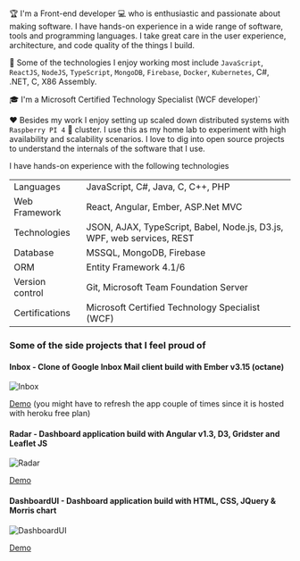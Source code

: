 :trophy: I'm a Front-end developer :computer: who is enthusiastic and passionate about making software. I have hands-on experience in a wide range of software, tools and programming languages. I take great care in the user experience, architecture, and code quality of the things I build. 

:high_brightness: Some of the technologies I enjoy working most include `JavaScript`, `ReactJS`, `NodeJS`, `TypeScript`, `MongoDB`, `Firebase`, `Docker`, `Kubernetes`, C#, .NET, C, X86 Assembly. 

:mortar_board: I'm a Microsoft Certified Technology Specialist (WCF developer)`

:heart: Besides my work I enjoy setting up scaled down distributed systems with `Raspberry PI 4` :strawberry: cluster. I use this as my home lab to experiment with high availability and scalability scenarios. I love to dig into open source projects to understand the internals of the software that I use.  

I have hands-on experience with the following technologies

|   |  |
|---|---|
| Languages  |  JavaScript, C#, Java, C, C++, PHP |
| Web Framework  |  React, Angular, Ember, ASP.Net MVC |
| Technologies  |  JSON, AJAX, TypeScript, Babel, Node.js, D3.js, WPF, web services, REST  |
| Database  | MSSQL, MongoDB, Firebase |
| ORM  |  Entity Framework 4.1/6 |
| Version control  | Git, Microsoft Team Foundation Server |
| Certifications  |  Microsoft Certified Technology Specialist (WCF) |


###  Some of the side projects that I feel proud of

#### Inbox - Clone of Google Inbox Mail client build with Ember v3.15 (octane)
![Inbox](https://user-images.githubusercontent.com/6217629/119303035-ec530480-bc19-11eb-80f9-1b54639fa7bc.gif)

[Demo](https://inbox-ember.herokuapp.com/) (you might have to refresh the app couple of times since it is hosted with heroku free plan)

#### Radar - Dashboard application build with Angular v1.3, D3, Gridster and Leaflet JS
![Radar](https://user-images.githubusercontent.com/6217629/119277443-9c9e1a00-bbd4-11eb-9c5c-eac60c2f76b8.gif)

[Demo](https://ngradar-io.herokuapp.com/#/dashboard)

#### DashboardUI - Dashboard application build with HTML, CSS, JQuery & Morris chart
![DashboardUI](https://user-images.githubusercontent.com/6217629/119304187-bf9fec80-bc1b-11eb-8db8-b7f19944612f.gif)

[Demo](http://sathishlxg.github.io/)
 
<!--
**sathishlxg/sathishlxg** is a ✨ _special_ ✨ repository because its `README.md` (this file) appears on your GitHub profile.

Here are some ideas to get you started:

- 🔭 I’m currently working on ...
- 🌱 I’m currently learning ...
- 👯 I’m looking to collaborate on ...
- 🤔 I’m looking for help with ...
- 💬 Ask me about ...
- 📫 How to reach me: ...
- 😄 Pronouns: ...
- ⚡ Fun fact: ...

<a href="https://www.linkedin.com/in/sathishlxg/">
  <img align="left" alt="Sathish's LinkedIN" width="22px" src="https://raw.githubusercontent.com/peterthehan/peterthehan/master/assets/linkedin.svg" />
</a>

-->
